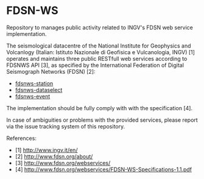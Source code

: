 # FDSN-WS

Repository to manages public activity related to INGV's FDSN web service implementation.

The seismological datacentre of the National Institute for Geophysics and Volcanlogy 
(Italian: Istituto Nazionale di Geofisica e Vulcanologia, INGV) [1]
operates and maintains three public RESTfull web services according to FDSNWS API [3], as specified by the 
International Federation of Digital Seismograph Networks (FDSN) [2]:

 * [fdsnws-station](http://webservices.rm.ingv.it/fdsnws/station/1/)
 * [fdsnws-dataselect](http://webservices.rm.ingv.it/fdsnws/dataselect/1/)
 * [fdsnws-event](http://webservices.rm.ingv.it/fdsnws/event/1/)

The implementation should be fully comply with with the specification [4]. 

In case of ambiguities or problems with the provided services, please report via the issue tracking system of this repository.

References:

 * [1] http://www.ingv.it/en/
 * [2] http://www.fdsn.org/about/
 * [3] http://www.fdsn.org/webservices/
 * [4] http://www.fdsn.org/webservices/FDSN-WS-Specifications-1.1.pdf
